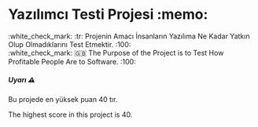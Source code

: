 <h1>Yazılımcı Testi Projesi :memo:</h1>

<dt>:white_check_mark: :tr: Projenin Amacı İnsanların Yazılıma Ne Kadar Yatkın Olup Olmadıklarını Test Etmektir. :100:</dt>
<dt>:white_check_mark: 🇬🇧 The Purpose of the Project is to Test How Profitable People Are to Software. :100:</dt>

<h5>Uyarı ⚠️</h5>
<p>Bu projede en yüksek puan 40 tır.</p>
<p>The highest score in this project is 40.</p>



